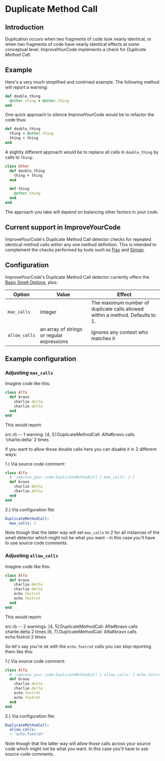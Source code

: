 # Duplicate Method Call

## Introduction

Duplication occurs when two fragments of code look nearly identical, or when two fragments of code have nearly identical effects at some conceptual level.
ImproveYourCode implements a check for _Duplicate Method Call_.

## Example

Here's a very much simplified and contrived example. The following method will report a warning:

```Ruby
def double_thing
  @other.thing + @other.thing
end
```

One quick approach to silence ImproveYourCode would be to refactor the code thus:

```Ruby
def double_thing
  thing = @other.thing
  thing + thing
end
```

A slightly different approach would be to replace all calls in `double_thing` by calls to `thing`:

```Ruby
class Other
  def double_thing
    thing + thing
  end

  def thing
    @other.thing
  end
end
```

The approach you take will depend on balancing other factors in your code.

## Current support in ImproveYourCode

ImproveYourCode's Duplicate Method Call detector checks for repeated identical method calls within any one method definition. This is intended to complement the checks performed by tools such as [Flay](http://ruby.sadi.st/Flay.html) and [Simian](http://www.redhillconsulting.com.au/products/simian/).

## Configuration

ImproveYourCode's Duplicate Method Call detector currently offers the [Basic Smell Options](Basic-Smell-Options.md), plus:

Option | Value | Effect
-------|-------|-------
`max_calls` |  integer | The maximum number of duplicate calls allowed within a method. Defaults to 1.
`allow_calls` | an array of strings or regular expressions | Ignores any context who matches it |

## Example configuration

### Adjusting `max_calls`

Imagine code like this:

```Ruby
class Alfa
  def bravo
    charlie.delta
    charlie.delta
  end
end
```

This would report:

>>
src.rb -- 1 warning:
  [4, 5]:DuplicateMethodCall: Alfa#bravo calls 'charlie.delta' 2 times

If you want to allow those double calls here you can disable it in 2 different ways:

1.) Via source code comment:

```Ruby
class Alfa
  # :improve_your_code:DuplicateMethodCall { max_calls: 2 }
  def bravo
    charlie.delta
    charlie.delta
  end
end
```

2.) Via configuration file:

```Yaml
DuplicateMethodCall:
  max_calls: 2
```

Note though that the latter way will set `max_calls` to 2 for all instances
of the smell detector which might not be what you want - in this case
you'll have to use source code comments.

### Adjusting `allow_calls`

Imagine code like this:

```Ruby
class Alfa
  def bravo
    charlie.delta
    charlie.delta
    echo.foxtrot
    echo.foxtrot
  end
end
```

This would report:

>>
src.rb -- 2 warnings:
  [4, 5]:DuplicateMethodCall: Alfa#bravo calls charlie.delta 2 times
  [6, 7]:DuplicateMethodCall: Alfa#bravo calls echo.foxtrot 2 times

So let's say you're ok with the `echo.foxtrot` calls you can stop reporting them like this:

1.) Via source code comment:

```Ruby
class Alfa
  # :improve_your_code:DuplicateMethodCall { allow_calls: ['echo.foxtrot'] }
  def bravo
    charlie.delta
    charlie.delta
    echo.foxtrot
    echo.foxtrot
  end
end
```

2.) Via configuration file:

```Yaml
DuplicateMethodCall:
  allow_calls:
  - 'echo.foxtrot'
```

Note though that the latter way will allow those calls across your source code which might not be what you want.
In this case you'll have to use source code comments.
